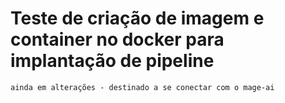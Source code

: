 # Teste de criação de imagem e container no docker para implantação de pipeline

```
ainda em alterações - destinado a se conectar com o mage-ai
